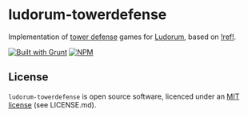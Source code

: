 ﻿ludorum-towerdefense
====================

Implementation of [tower defense]() games for [Ludorum](https://github.com/LeonardoVal/ludorum.js), based on [!ref!]().

[![Built with Grunt](https://cdn.gruntjs.com/builtwith.png)](http://gruntjs.com/) [![NPM](https://nodei.co/npm/sermat.png?mini=true)](https://www.npmjs.com/package/sermat)

## License

`ludorum-towerdefense` is open source software, licenced under an [MIT license](LICENSE.md) (see LICENSE.md).

